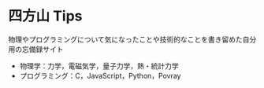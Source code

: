 # 四方山 Tips

物理やプログラミングについて気になったことや技術的なことを書き留めた自分用の忘備録サイト

- 物理学：力学，電磁気学，量子力学，熱・統計力学
- プログラミング：C，JavaScript，Python，Povray
